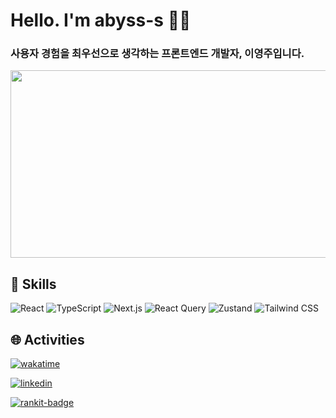 
# Hello. I'm abyss-s 👋🏻

### **사용자 경험을 최우선으로 생각하는 프론트엔드 개발자, 이영주**입니다.

<a href="https://www.gitanimals.org/en_US?utm_medium=image&utm_source=abyss-s&utm_content=farm">
<img
  src="https://render.gitanimals.org/farms/abyss-s"
  width="600"
  height="300"
/>
</a>

## 🔧 Skills  

![React](https://img.shields.io/badge/React-20232A?style=for-the-badge\&logo=react\&logoColor=61DAFB) ![TypeScript](https://img.shields.io/badge/TypeScript-007ACC?style=for-the-badge\&logo=typescript\&logoColor=white) ![Next.js](https://img.shields.io/badge/Next.js-000000?style=for-the-badge\&logo=nextdotjs\&logoColor=white) ![React Query](https://img.shields.io/badge/React_Query-FF4154?style=for-the-badge\&logo=reactquery\&logoColor=white) ![Zustand](https://img.shields.io/badge/Zustand-000000?style=for-the-badge\&logo=zustand\&logoColor=white) ![Tailwind CSS](https://img.shields.io/badge/Tailwind_CSS-38B2AC?style=for-the-badge\&logo=tailwindcss\&logoColor=white)



## 🌐 Activities  

[![wakatime](https://wakatime.com/badge/user/e8136b2d-915e-4640-a259-f1b1116f7e3d.svg)](https://wakatime.com/@e8136b2d-915e-4640-a259-f1b1116f7e3d)

[![linkedin](https://img.shields.io/badge/LinkedIn-0077B5?style=for-the-badge&logo=linkedin&logoColor=white)](https://www.linkedin.com/in/youngju-lee-413b63346)

[![rankit-badge](https://badge.rankit.run/badge?name=abyss-s)](https://www.rankit.run)

</div>
